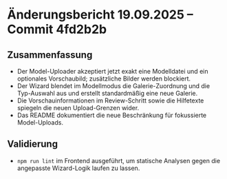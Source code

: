 # Änderungsbericht 19.09.2025 – Commit 4fd2b2b

## Zusammenfassung
- Der Model-Uploader akzeptiert jetzt exakt eine Modelldatei und ein optionales Vorschaubild; zusätzliche Bilder werden blockiert.
- Der Wizard blendet im Modellmodus die Galerie-Zuordnung und die Typ-Auswahl aus und erstellt standardmäßig eine neue Galerie.
- Die Vorschauinformationen im Review-Schritt sowie die Hilfetexte spiegeln die neuen Upload-Grenzen wider.
- Das README dokumentiert die neue Beschränkung für fokussierte Model-Uploads.

## Validierung
- `npm run lint` im Frontend ausgeführt, um statische Analysen gegen die angepasste Wizard-Logik laufen zu lassen.
